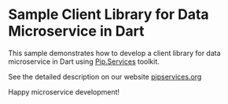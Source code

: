 # Sample Client Library for Data Microservice in Dart

This sample demonstrates how to develop a client library for data microservice in Dart using [Pip.Services](http://github.com/pip-services/pip-services) toolkit.

See the detailed description on our website [pipservices.org](http://pipservices.org)

Happy microservice development!
